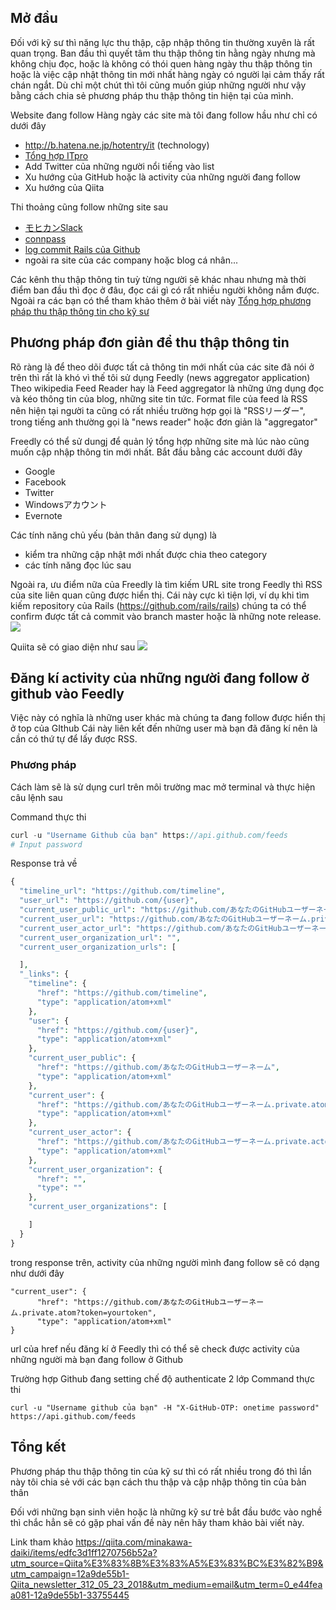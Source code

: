 ## Mở đầu
Đối với kỹ sư thì năng lực thu thập, cập nhập thông tin thường xuyên là rất quan trọng. Ban đầu thì quyết tâm thu thập thông tin hằng ngày nhưng mà không chịu đọc, hoặc là không có thói quen hàng ngày thu thập thông tin hoặc là việc cập nhật thông tin mới nhất hàng ngày có người lại cảm thấy rất chán ngắt. 
Dù chỉ một chút thì tôi cũng muốn giúp những người như vậy bằng cách chia sẻ phương pháp thu thập thông tin hiện tại của mình.

Website đang follow
Hàng ngày các site mà tôi đang follow hầu như chỉ có dưới đây
* http://b.hatena.ne.jp/hotentry/it (technology)
* [Tổng hợp ITpro](http://tech.nikkeibp.co.jp/top/it/index.html)
* Add Twitter của những người nổi tiếng vào list
* Xu hướng của GitHub hoặc là activity của những người đang follow
* Xu hướng của Qiita

Thi thoảng cũng follow những site sau
* [モヒカンSlack](https://qiita.com/kotakanbe@github/items/32cf4eb3de1741af26fb)
* [connpass](https://connpass.com/)
* [log commit Rails của Github](https://github.com/rails/rails/commits/master)
* ngoài ra site của các company hoặc blog cá nhân...

Các kênh thu thập thông tin tuỳ từng người sẽ khác nhau nhưng mà thời điểm ban đầu thì đọc ở đâu, đọc cái gì có rất nhiều người không nắm được. Ngoài ra các bạn có thể tham khảo thêm ở bài viết này [Tổng hợp phương pháp thu thập thông tin cho kỹ sư](https://qiita.com/nesheep5/items/e7196ba496e59bb2aa28)


## Phương pháp đơn giản để thu thập thông tin 
Rõ ràng là để theo dõi được tất cả thông tin mới nhất của các site đã nói ở trên thì rất là khó vì thế tôi sử dụng Feedly (news aggregator application)
Theo wikipedia 
Feed Reader hay là Feed aggregator là những ứng dụng đọc và kéo thông tin của blog, những site tin tức. Format file của feed là RSS nên hiện tại người ta cũng có rất nhiều trường hợp gọi là "RSSリーダー", trong tiếng anh thường gọi là "news reader" hoặc đơn giản là "aggregator" 

Freedly có thể sử dungj để quản lý tổng hợp những site mà lúc nào cũng muốn cập nhập thông tin mới nhất.
Bắt đầu bằng các account dưới đây
* Google
* Facebook
* Twitter
* Windowsアカウント
* Evernote

Các tính năng chủ yếu (bản thân đang sử dụng) là 
* kiểm tra những cập nhật mới nhất được chia theo category
* các tính năng đọc lúc sau

Ngoài ra, ưu điểm nữa của Freedly  là tìm kiếm URL site trong Feedly thì RSS của site liên quan cũng được hiển thị.
Cái này cực kì tiện lợi, ví dụ khi tìm kiếm repository của Rails (https://github.com/rails/rails) chúng ta có thể confirm được tất cả commit vào branch master hoặc là những note release.
![](https://images.viblo.asia/bbade1dc-0a1b-4d41-ad4f-26af9ba4fb1b.png)

Quiita sẽ có giao diện như sau
![](https://images.viblo.asia/67dc9797-901d-48a9-bf43-6c8f16e97a56.png)

## Đăng kí activity của những người đang follow ở github vào Feedly
Việc này có nghĩa là những user khác mà chúng ta đang follow được hiển thị ở top của GIthub
Cái này liên kết đến những user mà bạn đã đăng kí nên là cần có thứ tự để lấy được RSS.

### Phương pháp 
Cách làm sẽ là sử dụng curl trên môi trường mac
mở terminal và thực hiện câu lệnh sau

Command thực thi
```php
curl -u "Username Github của bạn" https://api.github.com/feeds
# Input password
```

Response trả về
```php
{
  "timeline_url": "https://github.com/timeline",
  "user_url": "https://github.com/{user}",
  "current_user_public_url": "https://github.com/あなたのGitHubユーザーネーム",
  "current_user_url": "https://github.com/あなたのGitHubユーザーネーム.private.atom?token=yourtoken",
  "current_user_actor_url": "https://github.com/あなたのGitHubユーザーネーム.private.actor.atom?token=yourtoken",
  "current_user_organization_url": "",
  "current_user_organization_urls": [

  ],
  "_links": {
    "timeline": {
      "href": "https://github.com/timeline",
      "type": "application/atom+xml"
    },
    "user": {
      "href": "https://github.com/{user}",
      "type": "application/atom+xml"
    },
    "current_user_public": {
      "href": "https://github.com/あなたのGitHubユーザーネーム",
      "type": "application/atom+xml"
    },
    "current_user": {
      "href": "https://github.com/あなたのGitHubユーザーネーム.private.atom?token=yourtoken",
      "type": "application/atom+xml"
    },
    "current_user_actor": {
      "href": "https://github.com/あなたのGitHubユーザーネーム.private.actor.atom?token=yourtoken",
      "type": "application/atom+xml"
    },
    "current_user_organization": {
      "href": "",
      "type": ""
    },
    "current_user_organizations": [

    ]
  }
}
```

trong response trên, activity của những người mình đang follow sẽ có dạng như dưới đây
```
"current_user": {
      "href": "https://github.com/あなたのGitHubユーザーネーム.private.atom?token=yourtoken",
      "type": "application/atom+xml"
}
```

url của href nếu đăng kí ở Feedly thì có thể sẽ check được activity của những người mà bạn đang follow ở Github

Trường hợp Github đang setting chế độ authenticate 2 lớp
Command thực thi
```
curl -u "Username github của bạn" -H "X-GitHub-OTP: onetime password" https://api.github.com/feeds
```

## Tổng kết
Phương pháp thu thập thông tin của kỹ sư thì có rất nhiều trong đó thì lần này tôi chia sẻ với các bạn cách thu thập và cập nhập thông tin của bản thân

Đối với những bạn sinh viên hoặc là những kỹ sư trẻ bắt đầu bước vào nghề thì chắc hẳn sẽ có gặp phaỉ vấn đề này nên hãy tham khảo bài viết này.

Link tham khảo https://qiita.com/minakawa-daiki/items/edfc3d1ff1270756b52a?utm_source=Qiita%E3%83%8B%E3%83%A5%E3%83%BC%E3%82%B9&utm_campaign=12a9de55b1-Qiita_newsletter_312_05_23_2018&utm_medium=email&utm_term=0_e44feaa081-12a9de55b1-33755445